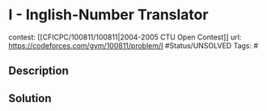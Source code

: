 # I - Inglish-Number Translator

contest: [[CFICPC/100811/100811|2004-2005 CTU Open Contest]]
url: https://codeforces.com/gym/100811/problem/I
#Status/UNSOLVED
Tags: #

## Description

## Solution

